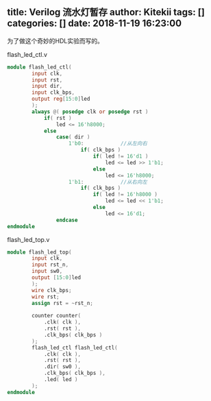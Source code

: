 title: Verilog 流水灯暂存
author: Kitekii
tags: []
categories: []
date: 2018-11-19 16:23:00
---
为了做这个奇妙的HDL实验而写的。
<!--more-->
flash_led_ctl.v
```verilog
module flash_led_ctl(
 	 	input clk,
 	 	input rst,
 	 	input dir,
 	 	input clk_bps,
 	 	output reg[15:0]led
 	 	);
 	 	always @( posedge clk or posedge rst )
 	 		if( rst )
 	 			led <= 16'h8000;
 	 		else
 	 			case( dir )
 	 				1'b0:  			 //从左向右
 	 					if( clk_bps )
 	 				 		if( led != 16'd1 )
 	 							led <= led >> 1'b1;
 	 						else
 	 							led <= 16'h8000;
 	 				1'b1:  			 //从右向左
 	 			 		if( clk_bps )
 	 						if( led != 16'h8000 )
 	 							led <= led << 1'b1;
 	 						else
 	 							led <= 16'd1;
 	 			endcase
endmodule
```
flash_led_top.v
```verilog
module flash_led_top(
        input clk,
 	 	input rst_n,
 	 	input sw0,
 	 	output [15:0]led
 	 	);
 	 	wire clk_bps;
 	 	wire rst;
 	 	assign rst = ~rst_n;
 	 	
 	 	counter counter(
 	 		.clk( clk ),
 	 		.rst( rst ),
 	 		.clk_bps( clk_bps )
 	 	);
 	 	flash_led_ctl flash_led_ctl(
 	 		.clk( clk ),
 	 		.rst( rst ),
 	 		.dir( sw0 ),
 	 		.clk_bps( clk_bps ),
 	 		.led( led )
 	 	);
endmodule
```
